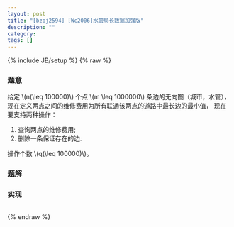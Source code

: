 ```yaml
---
layout: post
title: "[bzoj2594] [Wc2006]水管局长数据加强版"
description: ""
category: 
tags: []
---
```

{% include JB/setup %}
{% raw %}

### 题意

给定 \\(n(\leq 100000)\\) 个点 \\(m \leq 1000000\\) 条边的无向图（城市，水管），
现在定义两点之间的维修费用为所有联通该两点的道路中最长边的最小值，
现在要支持两种操作：

1. 查询两点的维修费用;
2. 删除一条保证存在的边.

操作个数 \\(q(\leq 100000)\\)。


### 题解


### 实现

```cpp
```

{% endraw %}

